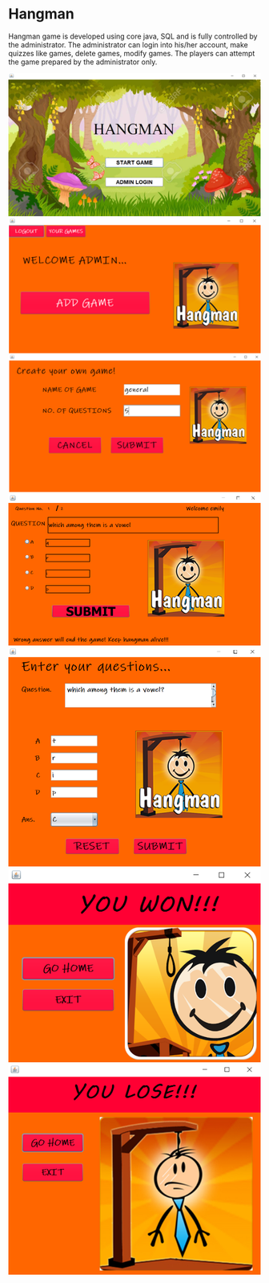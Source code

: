 # Hangman
Hangman game is developed using core java, SQL and is fully controlled by the administrator. The administrator can login into his/her account, make quizzes like games, delete games, modify games. The players can attempt the game prepared by the administrator only.

![](start.PNG)
![](a2.PNG)
![](q2.PNG)
![](ans.PNG)
![](questions.PNG)
![](won.PNG)
![](lost.PNG)
